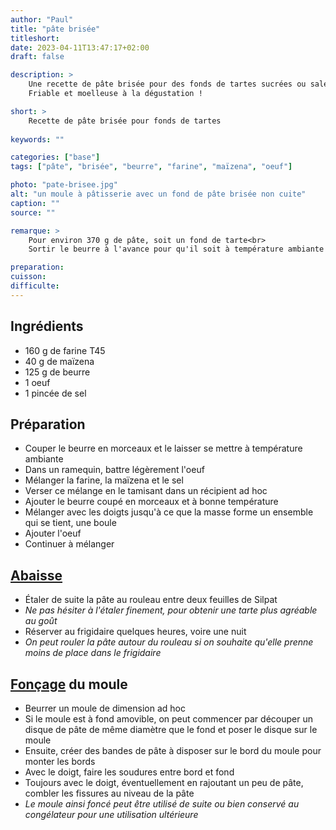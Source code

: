 ```yaml
---
author: "Paul"
title: "pâte brisée"
titleshort:
date: 2023-04-11T13:47:17+02:00
draft: false

description: >
    Une recette de pâte brisée pour des fonds de tartes sucrées ou salée.<br>
    Friable et moelleuse à la dégustation !

short: >
    Recette de pâte brisée pour fonds de tartes
    
keywords: ""

categories: ["base"]
tags: ["pâte", "brisée", "beurre", "farine", "maïzena", "oeuf"]

photo: "pate-brisee.jpg"
alt: "un moule à pâtisserie avec un fond de pâte brisée non cuite"
caption: ""
source: ""

remarque: >
    Pour environ 370 g de pâte, soit un fond de tarte<br>
    Sortir le beurre à l'avance pour qu'il soit à température ambiante

preparation: 
cuisson: 
difficulte:
---
```



## Ingrédients
- 160 g de farine T45
- 40 g de maïzena
- 125 g de beurre
- 1 oeuf
- 1 pincée de sel
## Préparation
- Couper le beurre en morceaux et le laisser se mettre à température ambiante
- Dans un ramequin, battre légèrement l'oeuf
- Mélanger la farine, la maïzena et le sel
- Verser ce mélange en le tamisant dans un récipient ad hoc
- Ajouter le beurre coupé en morceaux et à bonne température
- Mélanger avec les doigts jusqu'à ce que la masse forme un ensemble qui se tient, une boule
- Ajouter l'oeuf
- Continuer à mélanger
## [Abaisse](https://chefsimon.com/gourmets/chef-simon/recettes/abaisser-une-pate)
- Étaler de suite la pâte au rouleau entre deux feuilles de Silpat
- *Ne pas hésiter à l'étaler finement, pour obtenir une tarte plus agréable au goût*
- Réserver au frigidaire quelques heures, voire une nuit
- *On peut rouler la pâte autour du rouleau si on souhaite qu'elle prenne moins de place dans le frigidaire*
## [Fonçage](https://chefsimon.com/gourmets/chef-simon/recettes/foncer-un-cercle-a-patisserie) du moule
- Beurrer un moule de dimension ad hoc
- Si le moule est à fond amovible, on peut commencer par découper un disque de pâte de même diamètre que le fond et poser le disque sur le moule
- Ensuite, créer des bandes de pâte à disposer sur le bord du moule pour monter les bords
- Avec le doigt, faire les soudures entre bord et fond
- Toujours avec le doigt, éventuellement en rajoutant un peu de pâte, combler les fissures au niveau de la pâte
- *Le moule ainsi foncé peut être utilisé de suite ou bien conservé au congélateur pour une utilisation ultérieure*

